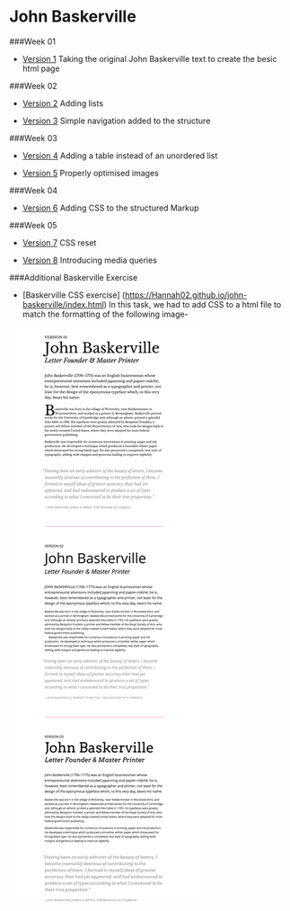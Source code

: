 John Baskerville
================

###Week 01 

- [Version 1](https://Hannah02.github.io/john-baskerville/version1.html)
Taking the original John Baskerville text to create the besic html page

###Week 02

- [Version 2](https://Hannah02.github.io/john-baskerville/version2.html)
Adding lists

- [Version 3](https://Hannah02.github.io/john-baskerville/version3.html)
Simple navigation added to the structure
 
###Week 03
- [Version 4](https://Hannah02.github.io/john-baskerville/version4.html)
Adding a table instead of an unordered list

- [Version 5](https://Hannah02.github.io/john-baskerville/version5.html)
Properly optimised images

###Week 04

- [Version 6](https://Hannah02.github.io/john-baskerville/version6.html)
Adding CSS to the structured Markup

###Week 05

- [Version 7](https://Hannah02.github.io/john-baskerville/version7.html)
CSS reset

- [Version 8](https://Hannah02.github.io/john-baskerville/version8.html)
Introducing media queries

###Additional Baskerville Exercise

- [Baskerville CSS exercise] (https://Hannah02.github.io/john-baskerville/index.html)
In this task, we had to add CSS to a html file to match the formatting of the following image-

<img src="make_this_1.png" alt="Image to match formatting"/>
